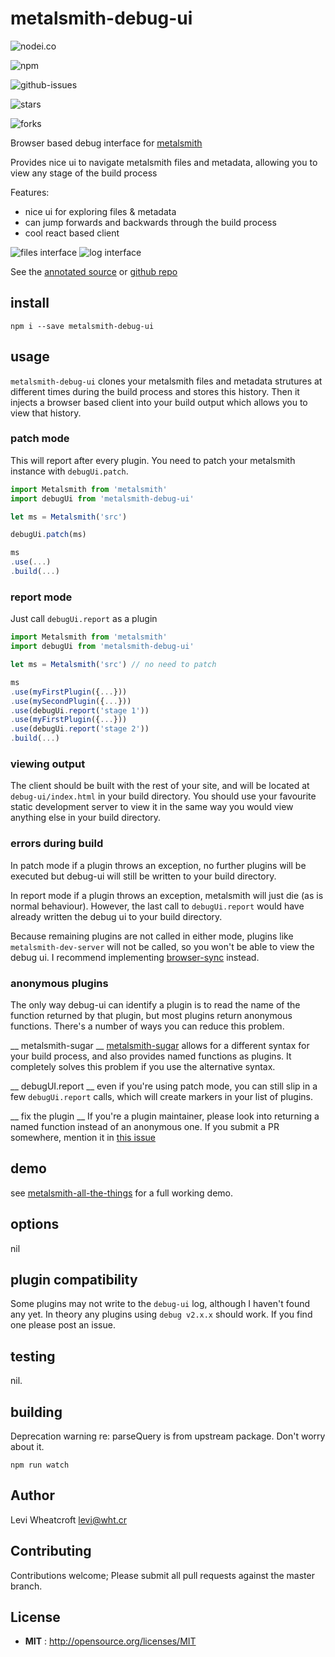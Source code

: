 # metalsmith-debug-ui

![nodei.co](https://nodei.co/npm/metalsmith-debug-ui.png?downloads=true&downloadRank=true&stars=true)

![npm](https://img.shields.io/npm/v/metalsmith-debug-ui.svg)

![github-issues](https://img.shields.io/github/issues/leviwheatcroft/metalsmith-debug-ui.svg)

![stars](https://img.shields.io/github/stars/leviwheatcroft/metalsmith-debug-ui.svg)

![forks](https://img.shields.io/github/forks/leviwheatcroft/metalsmith-debug-ui.svg)

Browser based debug interface for [metalsmith](https://metalsmith.io)

Provides nice ui to navigate metalsmith files and metadata, allowing you to
view any stage of the build process

Features:

 * nice ui for exploring files & metadata
 * can jump forwards and backwards through the build process
 * cool react based client

![files interface][files]
![log interface][log]

See the [annotated source][1] or [github repo][2]

## install

`npm i --save metalsmith-debug-ui`

## usage

`metalsmith-debug-ui` clones your metalsmith files and metadata strutures at
different times during the build process and stores this history. Then it
injects a browser based client into your build output which allows you to view
that history.

### patch mode
This will report after every plugin. You need to patch your metalsmith instance
with `debugUi.patch`.

```javascript
import Metalsmith from 'metalsmith'
import debugUi from 'metalsmith-debug-ui'

let ms = Metalsmith('src')

debugUi.patch(ms)

ms
.use(...)
.build(...)
```

### report mode

Just call `debugUi.report` as a plugin

```javascript
import Metalsmith from 'metalsmith'
import debugUi from 'metalsmith-debug-ui'

let ms = Metalsmith('src') // no need to patch

ms
.use(myFirstPlugin({...}))
.use(mySecondPlugin({...}))
.use(debugUi.report('stage 1'))
.use(myFirstPlugin({...}))
.use(debugUi.report('stage 2'))
.build(...)
```

### viewing output

The client should be built with the rest of your site, and will be located at
`debug-ui/index.html` in your build directory. You should use your favourite
static development server to view it in the same way you would view anything
else in your build directory.

### errors during build

In patch mode if a plugin throws an exception, no further plugins will be
executed but debug-ui will still be written to your build directory.

In report mode if a plugin throws an exception, metalsmith will just die (as is
normal behaviour). However, the last call to `debugUi.report` would have already
written the debug ui to your build directory.

Because remaining plugins are not called in either mode, plugins like
`metalsmith-dev-server` will not be called, so you won't be able to view
the debug ui. I recommend implementing [browser-sync][browser-sync] instead.

### anonymous plugins

The only way debug-ui can identify a plugin is to read the name of the function
returned by that plugin, but most plugins return anonymous functions. There's
a number of ways you can reduce this problem.

__ metalsmith-sugar __
[metalsmith-sugar][metalsmith-sugar] allows for a different syntax for your
build process, and also provides named functions as plugins. It completely
solves this problem if you use the alternative syntax.

__ debugUI.report __
even if you're using patch mode, you can still slip in a few `debugUi.report`
calls, which will create markers in your list of plugins.

__ fix the plugin __
If you're a plugin maintainer, please look into returning a named function
instead of an anonymous one. If you submit a PR somewhere, mention it in
[this issue][anonymous vs named plugins]

## demo

see [metalsmith-all-the-things][metalsmith-all-the-things] for a full working
demo.

## options

nil

## plugin compatibility

Some plugins may not write to the `debug-ui` log, although I haven't found any
yet. In theory any plugins using `debug v2.x.x` should work. If you find one
please post an issue.

## testing

nil.

## building

Deprecation warning re: parseQuery is from upstream package. Don't worry about
it.

`npm run watch`

## Author

Levi Wheatcroft <levi@wht.cr>

## Contributing

Contributions welcome; Please submit all pull requests against the master
branch.

## License

 - **MIT** : http://opensource.org/licenses/MIT

[1]: https://leviwheatcroft.github.io/metalsmith-debug-ui "annotated source"
[2]: https://github.com/leviwheatcroft/metalsmith-debug-ui "github repo"
[files]: http://leviwheatcroft.github.io/metalsmith-debug-ui/images/files.png
[log]: http://leviwheatcroft.github.io/metalsmith-debug-ui/images/log.png
[browser-sync]: https://www.browsersync.io/
[metalsmith-all-the-things]: https://github.com/leviwheatcroft/metalsmith-all-the-things
[anonymous vs named plugins]: https://github.com/leviwheatcroft/metalsmith-debug-ui/issues/2
[metalsmith-sugar]: https://github.com/connected-world-services/metalsmith-sugar
